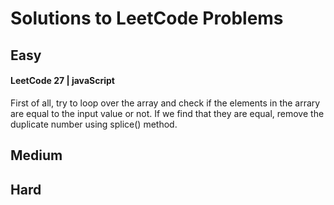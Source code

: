 # Solutions to LeetCode Problems

## Easy

#### LeetCode 27 | javaScript
First of all, try to loop over the array and check if the elements in the arrary are equal to the input value or not. If we find that they are equal, remove the duplicate number using splice() method.

## Medium

## Hard
